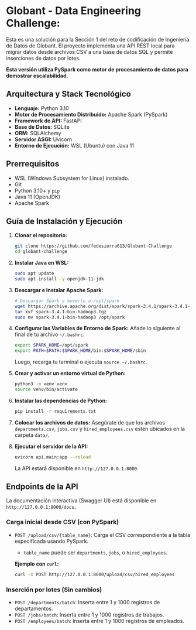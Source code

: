 # Globant - Data Engineering Challenge: 

Esta es una solución para la Sección 1 del reto de codificación de Ingeniería de Datos de Globant. El proyecto implementa una API REST local para migrar datos desde archivos CSV a una base de datos SQL y permite inserciones de datos por lotes.

**Esta versión utiliza PySpark como motor de procesamiento de datos para demostrar escalabilidad.**

## Arquitectura y Stack Tecnológico

-   **Lenguaje:** Python 3.10
-   **Motor de Procesamiento Distribuido:** Apache Spark (PySpark)
-   **Framework de API:** FastAPI
-   **Base de Datos:** SQLite
-   **ORM:** SQLAlchemy
-   **Servidor ASGI:** Uvicorn
-   **Entorno de Ejecución:** WSL (Ubuntu) con Java 11

## Prerrequisitos

-   WSL (Windows Subsystem for Linux) instalado.
-   Git
-   Python 3.10+ y `pip`
-   Java 11 (OpenJDK)
-   Apache Spark

## Guía de Instalación y Ejecución

1.  **Clonar el repositorio:**
    ```bash
    git clone https://github.com/fedesierra613/Globant-Challenge
    cd globant-challenge
    ```

2.  **Instalar Java en WSL:**
    ```bash
    sudo apt update
    sudo apt install -y openjdk-11-jdk
    ```

3.  **Descargar e Instalar Apache Spark:**
    ```bash
    # Descargar Spark y moverlo a /opt/spark
    wget https://archive.apache.org/dist/spark/spark-3.4.1/spark-3.4.1-bin-hadoop3.tgz
    tar xvf spark-3.4.1-bin-hadoop3.tgz
    sudo mv spark-3.4.1-bin-hadoop3 /opt/spark
    ```

4.  **Configurar las Variables de Entorno de Spark:**
    Añade lo siguiente al final de tu archivo `~/.bashrc`:
    ```bash
    export SPARK_HOME=/opt/spark
    export PATH=$PATH:$SPARK_HOME/bin:$SPARK_HOME/sbin
    ```
    Luego, recarga tu terminal o ejecuta `source ~/.bashrc`.

5.  **Crear y activar un entorno virtual de Python:**
    ```bash
    python3 -m venv venv
    source venv/bin/activate
    ```

6.  **Instalar las dependencias de Python:**
    ```bash
    pip install -r requirements.txt
    ```

7.  **Colocar los archivos de datos:**
    Asegúrate de que los archivos `departments.csv`, `jobs.csv` y `hired_employees.csv` estén ubicados en la carpeta `data/`.

8.  **Ejecutar el servidor de la API:**
    ```bash
    uvicorn api.main:app --reload
    ```
    La API estará disponible en `http://127.0.0.1:8000`.

## Endpoints de la API

La documentación interactiva (Swagger UI) está disponible en `http://127.0.0.1:8000/docs`.

### Carga inicial desde CSV (con PySpark)

-   `POST /upload/csv/{table_name}`: Carga el CSV correspondiente a la tabla especificada usando PySpark.
    -   `table_name` puede ser `departments`, `jobs`, o `hired_employees`.

    **Ejemplo con `curl`:**
    ```bash
    curl -X POST http://127.0.0.1:8000/upload/csv/hired_employees
    ```

### Inserción por lotes (Sin cambios)

-   `POST /departments/batch`: Inserta entre 1 y 1000 registros de departamentos.
-   `POST /jobs/batch`: Inserta entre 1 y 1000 registros de trabajos.
-   `POST /employees/batch`: Inserta entre 1 y 1000 registros de empleados.